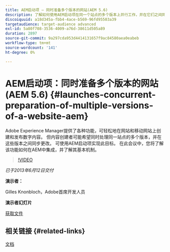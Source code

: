 ```yaml
---
title: AEM启动项 — 同时准备多个版本的网站(AEM 5.6)
description: 了解如何使用AEM启动项在同一个站点的多个版本上并行工作，并在它们之间同步更改。 了解AEM Launches如何集成在AEM中，并了解其基本机制。
discoiquuid: a18d345a-fbb4-4ace-b569-96fd95503a39
targetaudience: target-audience advanced
exl-id: 5a80f708-3536-4009-a76d-38611d505a89
duration: 2897
source-git-commit: 9a297cda953d4414131657f9ac84580aea0eabeb
workflow-type: tm+mt
source-wordcount: '141'
ht-degree: 0%

---
```


# AEM启动项：同时准备多个版本的网站(AEM 5.6) {#launches-concurrent-preparation-of-multiple-versions-of-a-website-aem}

Adobe Experience Manager提供了各种功能，可轻松地在网站和移动网站上创建和发布数字内容。 但内容创建者可能希望同时处理同一站点的多个版本，并在这些版本之间同步更改。 可使用AEM启动项实现此目标。 在此会议中，您将了解该功能如何在AEM中集成，并了解其基本机制。

>[!VIDEO](https://video.tv.adobe.com/v/19579/?quality=9)

*已于2013年6月12日交付*

**演示者：**

Gilles Knonbloch，Adobe首席开发人员

**演示者幻灯片**

[获取文件](assets/2013-06-12-launches-cqgems.pdf)

## 相关链接 {#related-links}

[文档](https://docs.adobe.com/docs/en/cq/current/wcm/launches.html)

<!--
[Get back to the Overview](https://helpx.adobe.com/cn/experience-manager/kt/eseminars/gems/aem-index.html)
-->
